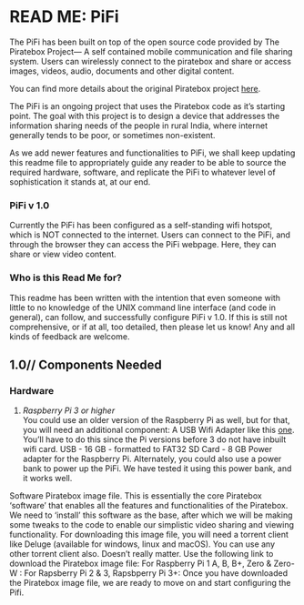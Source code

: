 # READ ME: PiFi

The PiFi has been built on top of the open source code provided by The Piratebox Project— A self contained mobile communication and file sharing system. Users can wirelessly connect to the piratebox and share or access images, videos, audio, documents and other digital content.

You can find more details about the original Piratebox project <a href="https://piratebox.cc/" target="_blank">here</a>.

The PiFi is an ongoing project that uses the Piratebox code as it’s starting point. The goal with this project is to design a device that addresses the information sharing needs of the people in rural India, where internet generally tends to be poor, or sometimes non-existent.

As we add newer features and functionalities to PiFi, we shall keep updating this readme file to appropriately guide any reader to be able to source the required hardware, software, and replicate the PiFi to whatever level of sophistication it stands at, at our end.


### PiFi v 1.0

Currently the PiFi has been configured as a self-standing wifi hotspot, which is NOT connected to the internet. Users can connect to the PiFi, and through the browser they can access the PiFi webpage. Here, they can share or view video content.

### Who is this Read Me for?

This readme has been written with the intention that even someone with little to no knowledge of the UNIX command line interface (and code in general), can follow, and successfully configure PiFi v 1.0. If this is still not comprehensive, or if at all, too detailed, then please let us know! Any and all kinds of feedback are welcome.




## 1.0// Components Needed

### Hardware
1. *Raspberry Pi 3 or higher*<br>
You could use an older version of the Raspberry Pi as well, but for that, you will need an additional component: A USB Wifi Adapter like this <a href="https://www.amazon.in/Edimax-EW-7811Un-Wi-Fi-Adapter-Black/dp/B003MTTJOY/ref=sr_1_1_sspa?ie=UTF8&qid=1541314937&sr=8-1-spons&keywords=edimax+wifi+adapter&psc=1" target="_blank">one</a>. You’ll have to do this since the Pi versions before 3 do not have inbuilt wifi card.
USB - 16 GB - formatted to FAT32
SD Card - 8 GB
Power adapter for the Raspberry Pi.
Alternately, you could also use a power bank to power up the PiFi. We have tested it using this power bank, and it works well.

Software
Piratebox image file.
This is essentially the core Piratebox ‘software’ that enables all the features and functionalities of the Piratebox. We need to ‘install’ this software as the base, after which we will be making some tweaks to the code to enable our simplistic video sharing and viewing functionality.
For downloading this image file, you will need a torrent client like Deluge (available for windows, linux and macOS). You can use any other torrent client also. Doesn’t really matter. 
Use the following link to download the Piratebox image file:
For Raspberry Pi 1 A, B, B+, Zero & Zero-W : 
For Rapsberry Pi 2 & 3, Rapsbperry Pi 3+: 
Once you have downloaded the Piratebox image file, we are ready to move on and start configuring the Pifi.
